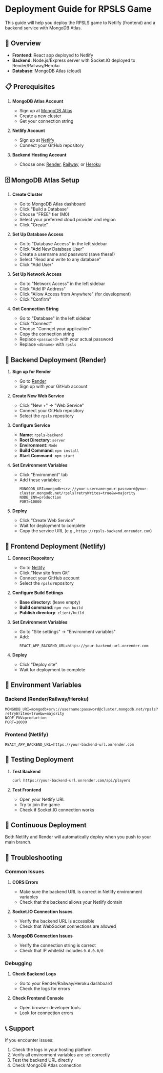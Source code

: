 # Deployment Guide for RPSLS Game

This guide will help you deploy the RPSLS game to Netlify (frontend) and a backend service with MongoDB Atlas.

## 🎯 Overview

- **Frontend**: React app deployed to Netlify
- **Backend**: Node.js/Express server with Socket.IO deployed to Render/Railway/Heroku
- **Database**: MongoDB Atlas (cloud)

## 📋 Prerequisites

1. **MongoDB Atlas Account**
   - Sign up at [MongoDB Atlas](https://www.mongodb.com/atlas)
   - Create a new cluster
   - Get your connection string

2. **Netlify Account**
   - Sign up at [Netlify](https://netlify.com)
   - Connect your GitHub repository

3. **Backend Hosting Account**
   - Choose one: [Render](https://render.com), [Railway](https://railway.app), or [Heroku](https://heroku.com)

## 🗄️ MongoDB Atlas Setup

1. **Create Cluster**
   - Go to MongoDB Atlas dashboard
   - Click "Build a Database"
   - Choose "FREE" tier (M0)
   - Select your preferred cloud provider and region
   - Click "Create"

2. **Set Up Database Access**
   - Go to "Database Access" in the left sidebar
   - Click "Add New Database User"
   - Create a username and password (save these!)
   - Select "Read and write to any database"
   - Click "Add User"

3. **Set Up Network Access**
   - Go to "Network Access" in the left sidebar
   - Click "Add IP Address"
   - Click "Allow Access from Anywhere" (for development)
   - Click "Confirm"

4. **Get Connection String**
   - Go to "Database" in the left sidebar
   - Click "Connect"
   - Choose "Connect your application"
   - Copy the connection string
   - Replace `<password>` with your actual password
   - Replace `<dbname>` with `rpsls`

## 🚀 Backend Deployment (Render)

1. **Sign up for Render**
   - Go to [Render](https://render.com)
   - Sign up with your GitHub account

2. **Create New Web Service**
   - Click "New +" → "Web Service"
   - Connect your GitHub repository
   - Select the `rpsls` repository

3. **Configure Service**
   - **Name**: `rpsls-backend`
   - **Root Directory**: `server`
   - **Environment**: `Node`
   - **Build Command**: `npm install`
   - **Start Command**: `npm start`

4. **Set Environment Variables**
   - Click "Environment" tab
   - Add these variables:
     ```
     MONGODB_URI=mongodb+srv://your-username:your-password@your-cluster.mongodb.net/rpsls?retryWrites=true&w=majority
     NODE_ENV=production
     PORT=10000
     ```

5. **Deploy**
   - Click "Create Web Service"
   - Wait for deployment to complete
   - Copy the service URL (e.g., `https://rpsls-backend.onrender.com`)

## 🎨 Frontend Deployment (Netlify)

1. **Connect Repository**
   - Go to [Netlify](https://netlify.com)
   - Click "New site from Git"
   - Connect your GitHub account
   - Select the `rpsls` repository

2. **Configure Build Settings**
   - **Base directory**: (leave empty)
   - **Build command**: `npm run build`
   - **Publish directory**: `client/build`

3. **Set Environment Variables**
   - Go to "Site settings" → "Environment variables"
   - Add:
     ```
     REACT_APP_BACKEND_URL=https://your-backend-url.onrender.com
     ```

4. **Deploy**
   - Click "Deploy site"
   - Wait for deployment to complete

## 🔧 Environment Variables

### Backend (Render/Railway/Heroku)
```env
MONGODB_URI=mongodb+srv://username:password@cluster.mongodb.net/rpsls?retryWrites=true&w=majority
NODE_ENV=production
PORT=10000
```

### Frontend (Netlify)
```env
REACT_APP_BACKEND_URL=https://your-backend-url.onrender.com
```

## 🧪 Testing Deployment

1. **Test Backend**
   ```bash
   curl https://your-backend-url.onrender.com/api/players
   ```

2. **Test Frontend**
   - Open your Netlify URL
   - Try to join the game
   - Check if Socket.IO connection works

## 🔄 Continuous Deployment

Both Netlify and Render will automatically deploy when you push to your main branch.

## 🐛 Troubleshooting

### Common Issues

1. **CORS Errors**
   - Make sure the backend URL is correct in Netlify environment variables
   - Check that the backend allows your Netlify domain

2. **Socket.IO Connection Issues**
   - Verify the backend URL is accessible
   - Check that WebSocket connections are allowed

3. **MongoDB Connection Issues**
   - Verify the connection string is correct
   - Check that IP whitelist includes `0.0.0.0/0`

### Debugging

1. **Check Backend Logs**
   - Go to your Render/Railway/Heroku dashboard
   - Check the logs for errors

2. **Check Frontend Console**
   - Open browser developer tools
   - Look for connection errors

## 📞 Support

If you encounter issues:
1. Check the logs in your hosting platform
2. Verify all environment variables are set correctly
3. Test the backend URL directly
4. Check MongoDB Atlas connection 